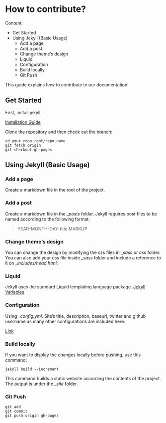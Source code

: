 # How to contribute?

Content: 
-   Get Started
-   Using Jekyll (Basic Usage)
    -   Add a page
    -   Add a post
    -   Change theme’s design
    -   Liquid
    -   Configuration
    -   Build locally
    -   Git Push

This guide explains how to contribute to our documentation!

## Get Started

First, install jekyll:

[Installation Guide](https://jekyllrb.com/docs/installation/)

Clone the repository and then check out the branch:

```
cd your_repo_root/repo_name
git fetch origin
git checkout gh-pages

```

  

## Using Jekyll (Basic Usage)

### Add a page

Create a markdown file in the root of the project.

### Add a post

Create a markdown file in the  __posts_  folder. Jekyll requires post files to be named according to the following format:

> YEAR-MONTH-DAY-title.MARKUP

### Change theme’s design

You can change the design by modifying the css files in  __sass_  or  _css_  folder. You can also add your css file inside  __sass_  folder and include a reference to it on  __includes/head.html_.

### Liquid

Jekyll uses the standard Liquid templating language package.  [Jekyll Variables](https://jekyllrb.com/docs/variables/)

### Configuration

Using  __config.yml_. Site’s title, description, baseurl, twitter and github username as many other configurations are included here.

[Link](https://jekyllrb.com/docs/configuration/)

### Build locally

If you want to display the changes locally before pushing, use this command:

```
jekyll build --increment

```

This command builds a static website according the contents of the project. The output is under the  __site_  folder.

### Git Push

```
git add
git commit
git push origin gh-pages
```
